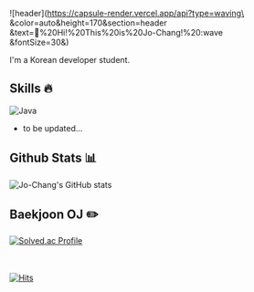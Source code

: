 <!--
Github Profile!
ref) https://soo-vely-dev.tistory.com/159
-->

<!--
#capsule-reander API
= head banner animation
- empty space : %20
>   https://github.com/kyechan99/capsule-render
-->
![header](https://capsule-render.vercel.app/api?type=waving\
&color=auto&height=170&section=header\
&text=:wave:%20Hi!%20This%20is%20Jo-Chang!%20:wave\
&fontSize=30&)

I'm a Korean developer student.

## **Skills** :fire:
<!--
# shiedls.io
>   
-->
![Java](https://img.shields.io/badge/Java-007396.svg?&style=for-the-badge&logo=Java&logoColor=white)
-	to be updated...

## **Github Stats** :bar_chart:
<!--
# Github Stats
>   https://github.com/anuraghazra/github-readme-stats/blob/master/themes/README.md
-->
![Jo-Chang's GitHub stats](https://github-readme-stats.vercel.app/api?username=Jo-Chang&theme=tokyonight&show_icons=true)


## **Baekjoon OJ** :pencil2:
<!--
solved.ac Badge
>   
-->
[![Solved.ac Profile](http://mazassumnida.wtf/api/v2/generate_badge?boj=kcj0227)](https://solved.ac/kcj0227/)

<!--
# hits
= daily visitors
>   https://hits.seeyoufarm.com/
-->
<br><br>[![Hits](https://hits.seeyoufarm.com/api/count/incr/badge.svg?url=https%3A%2F%2Fgithub.com%2FJo-Chang&count_bg=%2381C64D&title_bg=%2329490C&icon=&icon_color=%23E7E7E7&title=hits&edge_flat=false)](https://hits.seeyoufarm.com)<br>